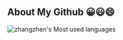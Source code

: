About My Github 😀😃😄
---

![zhangzhen's Most used languages](https://github-readme-stats.vercel.app/api/top-langs/?username=YUCHEN&layout=compact&hide_border=true&langs_count=10)
